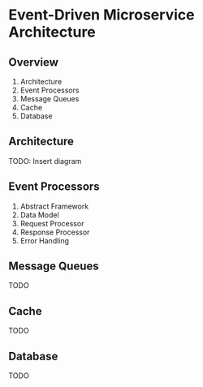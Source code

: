 
# Event-Driven Microservice Architecture

## Overview

1. Architecture
1. Event Processors
1. Message Queues
1. Cache
1. Database

## Architecture

TODO: Insert diagram

## Event Processors

1. Abstract Framework
1. Data Model
1. Request Processor
1. Response Processor
1. Error Handling

## Message Queues

TODO

## Cache

TODO

## Database

TODO

